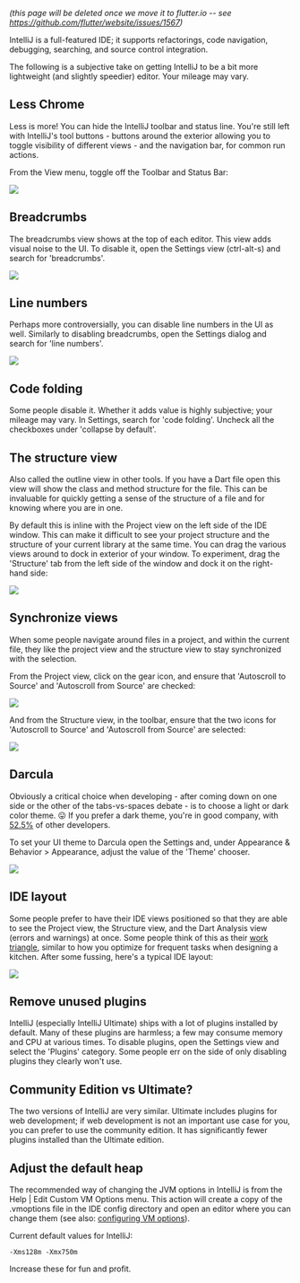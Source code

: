 _(this page will be deleted once we move it to flutter.io -- see https://github.com/flutter/website/issues/1567)_

IntelliJ is a full-featured IDE; it supports refactorings, code navigation, debugging, searching, and source control integration.

The following is a subjective take on getting IntelliJ to be a bit more lightweight (and slightly speedier) editor. Your mileage may vary.

## Less Chrome

Less is more! You can hide the IntelliJ toolbar and status line. You're still left with IntelliJ's tool buttons - buttons around the exterior allowing you to toggle visibility of different views - and the navigation bar, for common run actions.

From the View menu, toggle off the Toolbar and Status Bar:

![](http://i.imgur.com/54choqz.png)

## Breadcrumbs

The breadcrumbs view shows at the top of each editor. This view adds visual noise to the UI. To disable it, open the Settings view (ctrl-alt-s) and search for 'breadcrumbs'.

![](http://i.imgur.com/Wkdskls.png)

## Line numbers

Perhaps more controversially, you can disable line numbers in the UI as well. Similarly to disabling breadcrumbs, open the Settings dialog and search for 'line numbers'.

![](http://i.imgur.com/PDa6qtZ.png)

## Code folding

Some people disable it. Whether it adds value is highly subjective; your mileage may vary. In Settings, search for 'code folding'. Uncheck all the checkboxes under 'collapse by default'.

## The structure view

Also called the outline view in other tools. If you have a Dart file open this view will show the class and method structure for the file. This can be invaluable for quickly getting a sense of the structure of a file and for knowing where you are in one.

By default this is inline with the Project view on the left side of the IDE window. This can make it difficult to see your project structure and the structure of your current library at the same time. You can drag the various views around to dock in exterior of your window. To experiment, drag the 'Structure' tab from the left side of the window and dock it on the right-hand side:

![](blob:http://imgur.com/2b8659c2-a529-400c-ba56-4008e2e84cf9)

## Synchronize views

When some people navigate around files in a project, and within the current file, they like the project view and the structure view to stay synchronized with the selection.

From the Project view, click on the gear icon, and ensure that 'Autoscroll to Source' and 'Autoscroll from Source' are checked:

![](http://i.imgur.com/LuHDNxY.png)

And from the Structure view, in the toolbar, ensure that the two icons for 'Autoscroll to Source' and 'Autoscroll from Source' are selected:

![](http://i.imgur.com/SFj4Q2l.png)

## Darcula

Obviously a critical choice when developing - after coming down on one side or the other of the tabs-vs-spaces debate - is to choose a light or dark color theme. 😛  If you prefer a dark theme, you're in good company, with [52.5%](http://stackoverflow.com/research/developer-survey-2015#tech-ide) of other developers.

To set your UI theme to Darcula open the Settings and, under Appearance & Behavior > Appearance, adjust the value of the 'Theme' chooser.

![](http://i.imgur.com/3t0PgJ2.png)

## IDE layout

Some people prefer to have their IDE views positioned so that they are able to see the Project view, the Structure view, and the Dart Analysis view (errors and warnings) at once. Some people think of this as their 
[work triangle](https://en.wikipedia.org/wiki/Kitchen_work_triangle),
similar to how you optimize for frequent tasks when designing a kitchen. After some fussing, here's a typical IDE layout:

![](http://i.imgur.com/b3CFeh0.png)

## Remove unused plugins

IntelliJ (especially IntelliJ Ultimate) ships with a lot of plugins installed by default. Many of these plugins are harmless; a few may consume memory and CPU at various times. To disable plugins, open the Settings view and select the 'Plugins' category. Some people err on the side of only disabling plugins they clearly won't use.

## Community Edition vs Ultimate?

The two versions of IntelliJ are very similar. Ultimate includes plugins for web development; if web development is not an important use case for you, you can prefer to use the community edition. It has significantly fewer plugins installed than the Ultimate edition.

## Adjust the default heap

The recommended way of changing the JVM options in IntelliJ is from the Help | Edit Custom VM Options menu. This action will create a copy of the .vmoptions file in the IDE config directory and open an editor where you can change them (see also: 
[configuring VM options](https://intellij-support.jetbrains.com/hc/en-us/articles/206544869-Configuring-JVM-options-and-platform-properties)).

Current default values for IntelliJ:

`-Xms128m -Xmx750m`

Increase these for fun and profit.